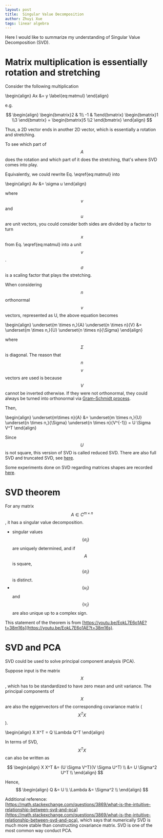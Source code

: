 ```yaml
---
layout: post
title:  Singular Value Decomposition
author: Zhuyi Xue
tags: linear algebra
---
```


Here I would like to summarize my understanding of Singular Value Decomposition
(SVD).

# Matrix multiplication is essentially rotation and stretching

Consider the following multiplication


\begin{align}
Ax &= y 
\label{eq:matmul}
\end{align}

e.g. 

$$
\begin{align}
\begin{bmatrix}2 & 1\\ -1 & 1\end{bmatrix} 
\begin{bmatrix}1 \\3 \end{bmatrix} =
\begin{bmatrix}5 \\2 \end{bmatrix}
\end{align}
$$

Thus, a 2D vector ends in another 2D vector, which is essentially a rotation and
stretching.

To see which part of $$A$$ does the rotation and which part of it does the
stretching, that's where SVD comes into play.

Equivalently, we could rewrite Eq. \eqref{eq:matmul} into 

\begin{align}
Av &= \sigma u
\end{align}

where $$v$$ and $$u$$ are unit vectors, you could consider both sides are
divided by a factor to turn $$x$$ from Eq. \eqref{eq:matmul} into a unit $$v$$.
$$\sigma$$ is a scaling factor that plays the stretching.

When considering $$n$$ orthonormal $$v$$ vectors, represented as U, the above
equation becomes

\begin{align}
\underset{m \times n,}{A} \underset{n \times n}{V} &= \underset{m \times n,}{U} \underset{n \times n}{\Sigma}
\end{align}

where $$\Sigma$$ is diagonal. The reason that $$n$$ $$v$$ vectors are used is
because $$V$$ cannot be inverted otherwise. If they were not orthonormal, they
could always be turned into orthonormal via [Gram–Schmidt
process](https://en.wikipedia.org/wiki/Gram%E2%80%93Schmidt_process).

Then, 

\begin{align}
\underset{m\times n}{A}  &= \underset{m \times n,}{U} \underset{n \times n,}{\Sigma} \underset{n \times n}{V^{-1}} = U \Sigma V^T
\end{align}

Since $$U$$ is not square, this version of SVD is called reduced SVD. There are
also full SVD and truncated SVD, see
[here](https://math.stackexchange.com/questions/2627005/are-reduced-svd-and-truncated-svd-the-same-thing/2627161#2627161).

Some experiments done on SVD regarding matrices shapes are recorded
[here](https://github.com/zyxue/sutton-barto-rl-exercises/blob/master/linear_algebra/calculating-SVD-and-shapes-of-the-resulting-matrices.ipynb).


# SVD theorem

For any matrix $$A \in C^{m \times n}$$, it has a singular value decomposition.

* singular values $$\{\sigma_i\}$$ are uniquely determined, and if $$A$$ is
  square, $$\{\sigma_i\}$$ is distinct.
* $$\{u_i\}$$ and $$\{v_i\}$$ are also unique up to a complex sign.

This statement of the theorem is from
[https://youtu.be/EokL7E6o1AE?t=38m16s](https://youtu.be/EokL7E6o1AE?t=38m16s).

# SVD and PCA

SVD could be used to solve principal component analysis (PCA).

Suppose input is the matrix $$X$$, which has to be standardized to have zero mean
and unit variance. The principal components of $$X$$ are also the egigenvectors of
the corresponding covariance matrix ($$X^TX$$).

\begin{align}
X X^T = Q \Lambda Q^T
\end{align}

In terms of SVD, $$X^TX$$ can also be written as 

$$
\begin{align}
X X^T
&= (U \Sigma V^T)(V \Sigma U^T) \\
&= U \Sigma^2 U^T \\
\end{align}
$$

Hence,
$$
\begin{align}
Q &= U \\
\Lambda &= \Sigma^2 \\
\end{align}
$$

Additional reference:
[https://math.stackexchange.com/questions/3869/what-is-the-intuitive-relationship-between-svd-and-pca](https://math.stackexchange.com/questions/3869/what-is-the-intuitive-relationship-between-svd-and-pca),
which says that numerically SVD is much more stable than constructing covariance
matrix. SVD is one of the most common way conduct PCA.

<script>
console.log('hello');
</script>


<!-- $$ -->
<!-- \begin{align} -->
<!-- A &= \begin{bmatrix}2 & 1\\ -1 & 1\end{bmatrix} \\ -->
<!-- x &= \begin{bmatrix}1 \\3 \end{bmatrix} \\ -->
<!-- y &= \begin{bmatrix}5 \\2 \end{bmatrix} -->
<!-- \end{align} -->
<!-- $$ -->
